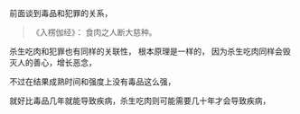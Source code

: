 前面谈到毒品和犯罪的关系，

> 《入楞伽经》：
> 食肉之人断大慈种。

杀生吃肉和犯罪也有同样的关联性，
根本原理是一样的，
因为杀生吃肉同样会毁灭人的善心，增长恶念，

不过在结果成熟时间和强度上没有毒品这么强，

就好比毒品几年就能导致疾病，杀生吃肉则可能需要几十年才会导致疾病，